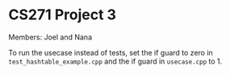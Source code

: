 # CS271 Project 3
Members: Joel and Nana

To run the usecase instead of tests, set the if guard to zero in
`test_hashtable_example.cpp` and the if guard in `usecase.cpp` to 1.
